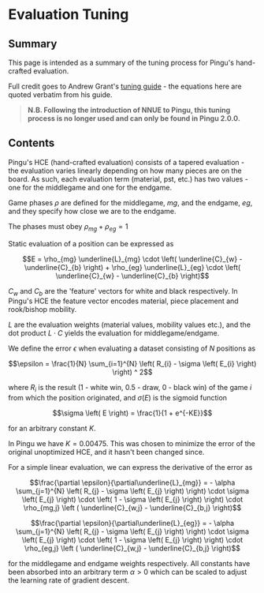 # Evaluation Tuning

## Summary

This page is intended as a summary of the tuning process for Pingu's hand-crafted evaluation.

Full credit goes to Andrew Grant's [tuning guide](https://github.com/AndyGrant/Ethereal/blob/master/Tuning.pdf) - the equations here are quoted verbatim from his guide.

> __N.B. Following the introduction of NNUE to Pingu, this tuning process is no longer used and can only be found in Pingu 2.0.0.__

## Contents

Pingu's HCE (hand-crafted evaluation) consists of a tapered evaluation - the evaluation varies linearly depending on how many pieces are on the board. As such, each evaluation term (material, pst, etc.) has two values - one for the middlegame and one for the endgame.

Game phases $` \rho `$ are defined for the middlegame, $` mg `$, and the endgame, $` eg `$, and they specify how close we are to the endgame.

The phases must obey $` \rho_{mg} + \rho_{eg} = 1 `$

Static evaluation of a position can be expressed as

```math
E = \rho_{mg} \underline{L}_{mg} \cdot \left( \underline{C}_{w} - \underline{C}_{b} \right)
  + \rho_{eg} \underline{L}_{eg} \cdot \left( \underline{C}_{w} - \underline{C}_{b} \right)
```

$` C_{w} `$ and $` C_{b} `$ are the 'feature' vectors for white and black respectively. In Pingu's HCE the feature vector encodes material, piece placement and rook/bishop mobility.

$` L `$ are the evaluation weights (material values, mobility values etc.), and the dot product $` L \cdot C `$ yields the evaluation for middlegame/endgame.

We define the error $` \epsilon `$ when evaluating a dataset consisting of $` N `$ positions as

```math
\epsilon = \frac{1}{N} \sum_{i=1}^{N} \left( R_{i} - \sigma \left( E_{i} \right) \right) ^ 2
```

where $` R_{i} `$ is the result (1 - white win, 0.5 - draw, 0 - black win) of the game $` i `$ from which the position originated, and $` \sigma \left(E \right) `$ is the sigmoid function

```math
\sigma \left( E \right) = \frac{1}{1 +  e^{-KE}}
```

for an arbitrary constant $` K `$.

In Pingu we have $` K = 0.00475 `$. This was chosen to minimize the error of the original unoptimized HCE, and it hasn't been changed since.

For a simple linear evaluation, we can express the derivative of the error as

```math
\frac{\partial \epsilon}{\partial\underline{L}_{mg}} =
    - \alpha \sum_{j=1}^{N} \left( R_{j} - \sigma \left( E_{j} \right) \right) \cdot
    \sigma \left( E_{j} \right) \cdot
    \left( 1 - \sigma \left( E_{j} \right) \right) \cdot
    \rho_{mg,j} \left ( \underline{C}_{w,j} - \underline{C}_{b,j} \right)
```

```math
\frac{\partial \epsilon}{\partial\underline{L}_{eg}} =
    - \alpha \sum_{j=1}^{N} \left( R_{j} - \sigma \left( E_{j} \right) \right) \cdot
    \sigma \left( E_{j} \right) \cdot
    \left( 1 - \sigma \left( E_{j} \right) \right) \cdot
    \rho_{eg,j} \left ( \underline{C}_{w,j} - \underline{C}_{b,j} \right)
```

for the middlegame and endgame weights respectively. All constants have been absorbed into an arbitrary term $` \alpha > 0 `$ which can be scaled to adjust the learning rate of gradient descent.
